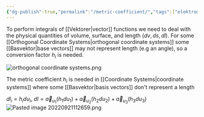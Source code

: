 ```yaml
---
{"dg-publish":true,"permalink":"/metric-coefficient/","tags":["elektromagnetiskfältteori"]}
---
```



To perform integrals of [[Vektorer\|vector]] functions we need to deal with the physical quantities of volume, surface, and length ($dv,ds,dl$). For some [[Orthogonal Coordinate Systems\|orthogonal coordinate systems]] some [[Basvektor\|base vectors]] may not represent length (e.g an angle), so a conversion factor  $h_{i}$ is needed.

![orthogonal coordinate systems.png](/img/user/images/orthogonal%20coordinate%20systems.png)

The metric coefficient $h_{i}$ is needed in [[Coordinate Systems\|coordinate systems]] where some [[Basvektor\|basis vectors]] don't represent a length

$dl_{i}=h_{i}du_{i}$, $dl=\vec{a}_{u_{1}}(h_{1}du_{1})+\vec{a}_{u_{2}}(h_{2}du_{2})+\vec{a}_{u_{3}}(h_{3}du_{3})$
![Pasted image 20220921112659.png](/img/user/images/Pasted%20image%2020220921112659.png)

